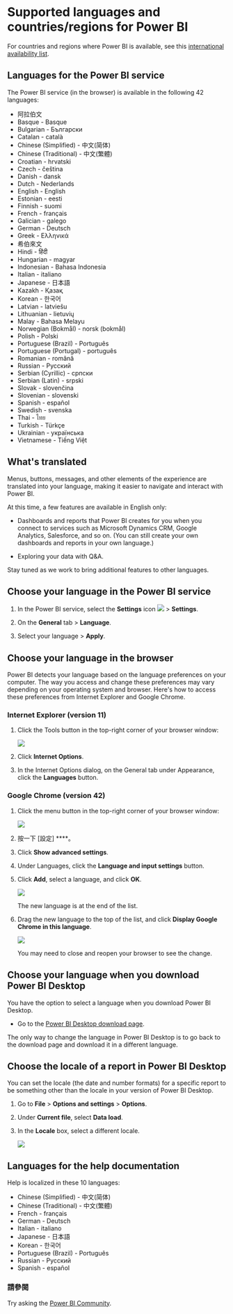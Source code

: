 <properties 
   pageTitle="Supported languages and countries/regions for Power BI"
   description="Supported languages and countries/regions for Power BI"
   services="powerbi" 
   documentationCenter="" 
   authors="maggiesMSFT" 
   manager="erikre" 
   backup=""
   editor=""
   tags=""
   qualityFocus="monitoring"
   qualityDate="05/02/2016"/>
 
<tags
   ms.service="powerbi"
   ms.devlang="NA"
   ms.topic="get-started-article"
   ms.tgt_pltfrm="NA"
   ms.workload="powerbi"
   ms.date="10/14/2016"
   ms.author="maggies"/>
# <a name="supported-languages-and-countries/regions-for-power-bi"></a>Supported languages and countries/regions for Power BI

For countries and regions where Power BI is available, see this <bpt id="p1">[</bpt>international availability list<ept id="p1">](https://products.office.com/business/international-availability)</ept>. 

## <a name="languages-for-the-power-bi-service"></a>Languages for the Power BI service

The Power BI service (in the browser) is available in the following 42 languages:

-   阿拉伯文
-   Basque - Basque
-   Bulgarian - Български
-   Catalan - català
-   Chinese (Simplified) - 中文(简体)
-   Chinese (Traditional) - 中文(繁體)
-   Croatian - hrvatski
-   Czech - čeština
-   Danish - dansk
-   Dutch - Nederlands
-   English - English
-   Estonian - eesti
-   Finnish - suomi
-   French - français
-   Galician - galego
-   German - Deutsch
-   Greek - Ελληνικά
-   希伯來文
-   Hindi - हिंदी
-   Hungarian - magyar
-   Indonesian - Bahasa Indonesia
-   Italian - italiano
-   Japanese - 日本語
-   Kazakh - Қазақ
-   Korean - 한국어
-   Latvian - latviešu
-   Lithuanian - lietuvių
-   Malay - Bahasa Melayu
-   Norwegian (Bokmål) - norsk (bokmål)
-   Polish - Polski
-   Portuguese (Brazil) - Português
-   Portuguese (Portugal) - português
-   Romanian - română
-   Russian - Русский
-   Serbian (Cyrillic) - српски
-   Serbian (Latin) - srpski
-   Slovak - slovenčina
-   Slovenian - slovenski
-   Spanish - español
-   Swedish - svenska
-   Thai - ไทย
-   Turkish - Türkçe
-   Ukrainian - українська
-   Vietnamese - Tiếng Việt

## <a name="what's-translated"></a>What's translated

Menus, buttons, messages, and other elements of the experience are translated into your language, making it easier to navigate and interact with Power BI.

At this time, a few features are available in English only:

-   Dashboards and reports that Power BI creates for you when you connect to services such as Microsoft Dynamics CRM, Google Analytics, Salesforce, and so on. (You can still create your own dashboards and reports in your own language.)

-   Exploring your data with Q&amp;A.

Stay tuned as we work to bring additional features to other languages. 

## <a name="choose-your-language-in-the-power-bi-service"></a>Choose your language in the Power BI service

1. In the Power BI service, select the <bpt id="p1">**</bpt>Settings<ept id="p1">**</ept> icon <ph id="ph1">![](media/powerbi-supported-languages/pbi_settings_icon.png)</ph><ph id="ph2"> &gt; </ph><bpt id="p2">**</bpt>Settings<ept id="p2">**</ept>.

2. On the <bpt id="p1">**</bpt>General<ept id="p1">**</ept> tab &gt; <bpt id="p2">**</bpt>Language<ept id="p2">**</ept>.

3. Select your language &gt; <bpt id="p1">**</bpt>Apply<ept id="p1">**</ept>.

## <a name="choose-your-language-in-the-browser"></a>Choose your language in the browser

Power BI detects your language based on the language preferences on your computer. The way you access and change these preferences may vary depending on your operating system and browser. Here's how to access these preferences from Internet Explorer and Google Chrome.

### <a name="internet-explorer-(version-11)"></a>Internet Explorer (version 11)

1.  Click the Tools button in the top-right corner of your browser window:

    ![](media/powerbi-supported-languages/languages1.png)

2.  Click <bpt id="p1">**</bpt>Internet Options<ept id="p1">**</ept>.

3.  In the Internet Options dialog, on the General tab under Appearance, click the <bpt id="p1">**</bpt>Languages<ept id="p1">**</ept> button.

### <a name="google-chrome-(version-42)"></a>Google Chrome (version 42)

1.  Click the menu button in the top-right corner of your browser window:

    ![](media/powerbi-supported-languages/languages2.png)

2.  按一下 [設定] ****。

3.  Click <bpt id="p1">**</bpt>Show advanced settings<ept id="p1">**</ept>.

4.  Under Languages, click the <bpt id="p1">**</bpt>Language and input settings<ept id="p1">**</ept> button.

5.  Click <bpt id="p1">**</bpt>Add<ept id="p1">**</ept>, select a language, and click <bpt id="p2">**</bpt>OK<ept id="p2">**</ept>.

    ![](media/powerbi-supported-languages/pbi_langs_enus.png)

    The new language is at the end of the list. 

6.  Drag the new language to the top of the list, and click <bpt id="p1">**</bpt>Display Google Chrome in this language<ept id="p1">**</ept>.

    ![](media/powerbi-supported-languages/pbi_langs_eses.png)

    You may need to close and reopen your browser to see the change.

## <a name="choose-your-language-when-you-download-power-bi-desktop"></a>Choose your language when you download Power BI Desktop

You have the option to select a language when you download Power BI Desktop. 

-  Go to the <bpt id="p1">[</bpt>Power BI Desktop download page<ept id="p1">](https://www.microsoft.com/download/details.aspx?id=45331)</ept>.

The only way to change the language in Power BI Desktop is to go back to the download page and download it in a different language.

## <a name="choose-the-locale-of-a-report-in-power-bi-desktop"></a>Choose the locale of a report in Power BI Desktop

You can set the locale (the date and number formats) for a specific report to be something other than the locale in your version of Power BI Desktop. 

1.  Go to <bpt id="p1">**</bpt>File<ept id="p1">**</ept><ph id="ph1"> &gt; </ph><bpt id="p2">**</bpt>Options and settings<ept id="p2">**</ept><ph id="ph2"> &gt; </ph><bpt id="p3">**</bpt>Options<ept id="p3">**</ept>.
2.  Under <bpt id="p1">**</bpt>Current file<ept id="p1">**</ept>, select <bpt id="p2">**</bpt>Data load<ept id="p2">**</ept>.
3.  In the <bpt id="p1">**</bpt>Locale<ept id="p1">**</ept> box, select a different locale. 

    ![](media/powerbi-supported-languages/pbi_supptdlangs_locale.png)

## <a name="languages-for-the-help-documentation"></a>Languages for the help documentation

Help is localized in these 10 languages: 

-   Chinese (Simplified) - 中文(简体)
-   Chinese (Traditional) - 中文(繁體)
-   French - français
-   German - Deutsch
-   Italian - italiano
-   Japanese - 日本語
-   Korean - 한국어
-   Portuguese (Brazil) - Português
-   Russian - Русский
-   Spanish - español

### <a name="see-also"></a>請參閱 
Try asking the <bpt id="p1">[</bpt>Power BI Community<ept id="p1">](http://community.powerbi.com/)</ept>.

